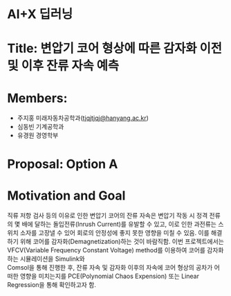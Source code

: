 # AI+X 딥러닝
# Title: 변압기 코어 형상에 따른 감자화 이전 및 이후 잔류 자속 예측
# Members:
  - 주지홍 미래자동차공학과(tjqjtjqj@hanyang.ac.kr)
  - 심동빈 기계공학과
  - 유경원 경영학부

# Proposal: Option A
# Motivation and Goal
  직류 저항 검사 등의 이유로 인한 변압기 코어의 잔류 자속은 변압기 작동 시 정격 전류의 몇 배에 달하는 돌입전류(Inrush Current)를 유발할 수 있고, 이로 인한 과전류는 스위치 소자를 고장낼 수 있어 회로의 안정성에 좋지 못한   영향을 미칠 수 있음. 이를 해결하기 위해 코어를 감자화(Demagnetization)하는 것이 바람직함. 이번 프로젝트에서는 VFCV(Variable Frequency Constant Voltage) method를 이용하여 코어를 감자화하는 시뮬레이션을 Simulink와     
 Comsol을 통해 진행한 후, 잔류 자속 및 감자화 이후의 자속에 코어 형상의 공차가 어떠한 영향을 미치는지를 PCE(Polynomial Chaos Expension) 또는 Linear Regression을 통해 확인하고자 함.
 
